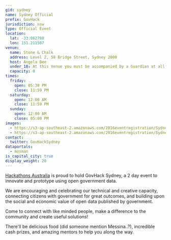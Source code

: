 ```yaml
---
gid: sydney
name: Sydney Official
prefix: GovHack
jurisdiction: nsw
type: Official Event
location:
  lat: -33.862788
  lon: 151.211507
venue:
  name: Stone & Chalk
  address: Level 2, 50 Bridge Street, Sydney 2000
  host: Angela Bee
  under_18: At this Venue you must be accompanied by a Guardian at all times
  capacity: 0
times:
  friday:
    open: 05:30 PM
    close: 11:59 PM
  saturday:
    open: 12:00 AM
    close: 11:59 PM
  sunday:
    open: 12:00 AM
    close: 05:00 PM
images:
  - https://s3-ap-southeast-2.amazonaws.com/2016eventregistration/Sydney-nsw/HA%23hackaus.png
  - https://s3-ap-southeast-2.amazonaws.com/2016eventregistration/Sydney-nsw/Stone+and+CHalk.png
contact:
  twitter: GovHackSydney
dataportals:
  - mosman
is_capital_city: true
display_weight: 20
---
```


[Hackathons Australia](http://www.hackathonsaustralia.com) is proud to hold GovHack Sydney, a 2 day event to innovate and prototype using open government data. 

We are encouraging and celebrating our technical and creative capacity, connecting citizens with government for great outcomes, and building upon the social and economic value of open data published by government.

Come to connect with like minded people, make a difference to the community and create useful solutions!

There'll be delicious food (did someone mention Messina..?), incredible cash prizes, and amazing mentors to help you along the way. 